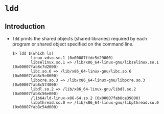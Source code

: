 # `ldd`

## Introduction

* `ldd` prints the shared objects (shared libraries) required by each program or shared object specified on the command line.

    ```
    $> ldd $(which ls)
            linux-vdso.so.1 (0x00007ffdc5d29000)
            libselinux.so.1 => /lib/x86_64-linux-gnu/libselinux.so.1 (0x00007fab8c7d2000)
            libc.so.6 => /lib/x86_64-linux-gnu/libc.so.6 (0x00007fab8c5e8000)
            libpcre.so.3 => /lib/x86_64-linux-gnu/libpcre.so.3 (0x00007fab8c574000)
            libdl.so.2 => /lib/x86_64-linux-gnu/libdl.so.2 (0x00007fab8c56e000)
            /lib64/ld-linux-x86-64.so.2 (0x00007fab8ca39000)
            libpthread.so.0 => /lib/x86_64-linux-gnu/libpthread.so.0 (0x00007fab8c54d000)
    ```
